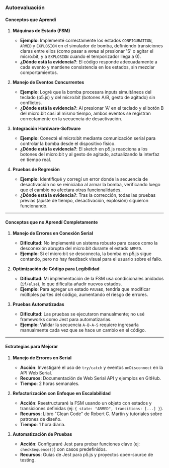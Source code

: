### **Autoevaluación**  

#### **Conceptos que Aprendí**  
1. **Máquinas de Estado (FSM)**  
   - **Ejemplo**: Implementé correctamente los estados `CONFIGURATION`, `ARMED` y `EXPLOSION` en el simulador de bomba, definiendo transiciones claras entre ellos (como pasar a `ARMED` al presionar 'S' o agitar el micro:bit, y a `EXPLOSION` cuando el temporizador llega a 0).  
   - **¿Dónde está la evidencia?**: El código responde adecuadamente a cada evento y mantiene consistencia en los estados, sin mezclar comportamientos.  

2. **Manejo de Eventos Concurrentes**  
   - **Ejemplo**: Logré que la bomba procesara inputs simultáneos del teclado (p5.js) y del micro:bit (botones A/B, gesto de agitado) sin conflictos.  
   - **¿Dónde está la evidencia?**: Al presionar 'A' en el teclado y el botón B del micro:bit casi al mismo tiempo, ambos eventos se registran correctamente en la secuencia de desactivación.  

3. **Integración Hardware-Software**  
   - **Ejemplo**: Conecté el micro:bit mediante comunicación serial para controlar la bomba desde el dispositivo físico.  
   - **¿Dónde está la evidencia?**: El sketch en p5.js reacciona a los botones del micro:bit y al gesto de agitado, actualizando la interfaz en tiempo real.  

4. **Pruebas de Regresión**  
   - **Ejemplo**: Identifiqué y corregí un error donde la secuencia de desactivación no se reiniciaba al armar la bomba, verificando luego que el cambio no afectara otras funcionalidades.  
   - **¿Dónde está la evidencia?**: Tras la corrección, todas las pruebas previas (ajuste de tiempo, desactivación, explosión) siguieron funcionando.  

---

#### **Conceptos que no Aprendí Completamente**  
1. **Manejo de Errores en Conexión Serial**  
   - **Dificultad**: No implementé un sistema robusto para casos como la desconexión abrupta del micro:bit durante el estado `ARMED`.  
   - **Ejemplo**: Si el micro:bit se desconecta, la bomba en p5.js sigue contando, pero no hay feedback visual para el usuario sobre el fallo.  

2. **Optimización de Código para Legibilidad**  
   - **Dificultad**: Mi implementación de la FSM usa condicionales anidados (`if/else`), lo que dificulta añadir nuevos estados.  
   - **Ejemplo**: Para agregar un estado `PAUSED`, tendría que modificar múltiples partes del código, aumentando el riesgo de errores.  

3. **Pruebas Automatizadas**  
   - **Dificultad**: Las pruebas se ejecutaron manualmente; no usé frameworks como Jest para automatizarlas.  
   - **Ejemplo**: Validar la secuencia `A-B-A-S` requiere ingresarla manualmente cada vez que se hace un cambio en el código.  

---

#### **Estrategias para Mejorar**  

1. **Manejo de Errores en Serial**  
   - **Acción**: Investigaré el uso de `try/catch` y eventos `onDisconnect` en la API Web Serial.  
   - **Recursos**: Documentación de Web Serial API y ejemplos en GitHub.  
   - **Tiempo**: 2 horas semanales.  
   

2. **Refactorización con Enfoque en Escalabilidad**  
   - **Acción**: Reestructuraré la FSM usando un objeto con estados y transiciones definidas (ej: `{ state: "ARMED", transitions: [...] }`).  
   - **Recursos**: Libro "Clean Code" de Robert C. Martin y tutoriales sobre patrones de diseño.  
   - **Tiempo**: 1 hora diaria.  

3. **Automatización de Pruebas**  
   - **Acción**: Configuraré Jest para probar funciones clave (ej: `checkSequence()`) con casos predefinidos.  
   - **Recursos**: Guías de Jest para p5.js y proyectos open-source de testing.  
 

